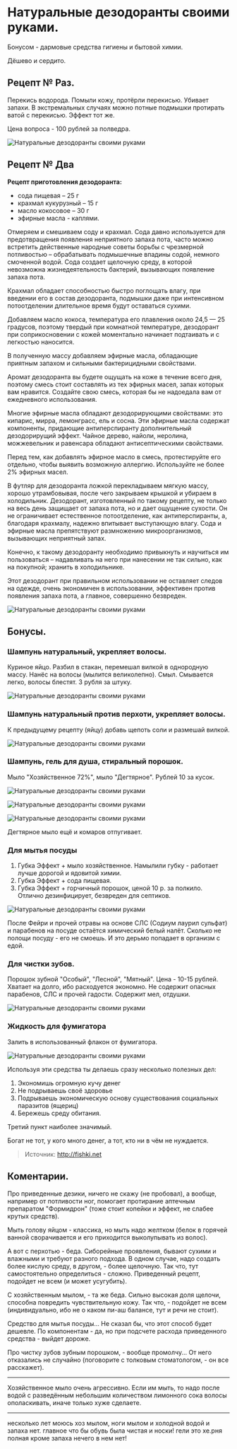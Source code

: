 # Натуральные дезодоранты своими руками.
Бонусом - дармовые средства гигиены и бытовой химии.

Дёшево и сердито.

## Рецепт № Раз.

Перекись водорода. Помыли кожу, протёрли перекисью. Убивает запахи. В экстремальных случаях можно потные подмышки протирать ватой с перекисью. Эффект тот же.

Цена вопроса - 100 рублей за полведра.

![Натуральные дезодоранты своими руками](/images/Houseworks/Health/dezodorant_001.jpg 'Натуральные дезодоранты своими руками')

## Рецепт № Два
**Рецепт приготовления дезодоранта:**

- сода пищевая – 25 г
- крахмал кукурузный – 15 г
- масло кокосовое – 30 г
- эфирные масла - каплями.

Отмеряем и смешиваем соду и крахмал. Сода давно используется для предотвращения появления неприятного запаха пота, часто можно встретить действенные народные советы борьбы с чрезмерной потливостью – обрабатывать подмышечные впадины содой, немного смоченной водой. Сода создает щелочную среду, в которой невозможна жизнедеятельность бактерий, вызывающих появление запаха пота.

Крахмал обладает способностью быстро поглощать влагу, при введении его в состав дезодоранта, подмышки даже при интенсивном потоотделении длительное время будут оставаться сухими.

Добавляем масло кокоса, температура его плавления около 24,5 — 25 градусов, поэтому твердый при комнатной температуре, дезодорант при соприкосновении с кожей моментально начинает подтаивать и с легкостью наносится.

В полученную массу добавляем эфирные масла, обладающие приятным запахом и сильными бактерицидными свойствами.

Аромат дезодоранта вы будете ощущать на коже в течение всего дня, поэтому смесь стоит составлять из тех эфирных масел, запах которых вам нравится. Создайте свою смесь, которая бы не надоедала вам от ежедневного использования.

Многие эфирные масла обладают дезодорирующими свойствами: это кипарис, мирра, лемонграсс, ель и сосна. Эти эфирные масла содержат компоненты, придающие антиперспиранту дополнительный дезодорирущий эффект. Чайное дерево, найоли, неролина, можжевельник и равенсара обладают антисептическими свойствами.

Перед тем, как добавлять эфирное масло в смесь, протестируйте его отдельно, чтобы выявить возможную аллергию. Используйте не более 2% эфирных масел.

В футляр для дезодоранта ложкой перекладываем мягкую массу, хорошо утрамбовывая, после чего закрываем крышкой и убираем в холодильник. Дезодорант, изготовленный по такому рецепту, не только на весь день защищает от запаха пота, но и дает ощущение сухости. Он не ограничивает естественное потоотделение, как антиперспиранты, а, благодаря крахмалу, надежно впитывает выступающую влагу. Сода и эфирные масла препятствуют размножению микроорганизмов, вызывающих неприятный запах.

Конечно, к такому дезодоранту необходимо привыкнуть и научиться им пользоваться – надавливать на него при нанесении не так сильно, как на покупной; хранить в холодильнике.

Этот дезодорант при правильном использовании не оставляет следов на одежде, очень экономичен в использовании, эффективен против появления запаха пота, а главное, совершенно безвреден.

![Натуральные дезодоранты своими руками](/images/Houseworks/Health/dezodorant_002.jpg 'Натуральные дезодоранты своими руками')

## Бонусы.
### Шампунь натуральный, укрепляет волосы.

Куриное яйцо. Разбил в стакан, перемешал вилкой в однородную массу. Нанёс на волосы (мылится великолепно). Смыл. Смывается легко, волосы блестят. 3 рубля за штуку.

![Натуральные дезодоранты своими руками](/images/Houseworks/Health/dezodorant_003.jpg 'Натуральные дезодоранты своими руками')

### Шампунь натуральный против перхоти, укрепляет волосы.
К предыдущему рецепту (яйцу) добавь щепоть соли и размешай вилкой.

![Натуральные дезодоранты своими руками](/images/Houseworks/Health/dezodorant_004.jpg 'Натуральные дезодоранты своими руками')

### Шампунь, гель для душа, стиральный порошок.
Мыло "Хозяйственное 72%", мыло "Дегтярное". Рублей 10 за кусок.

![Натуральные дезодоранты своими руками](/images/Houseworks/Health/dezodorant_005.jpg 'Натуральные дезодоранты своими руками')


![Натуральные дезодоранты своими руками](/images/Houseworks/Health/dezodorant_006.jpg 'Натуральные дезодоранты своими руками')


![Натуральные дезодоранты своими руками](/images/Houseworks/Health/dezodorant_007.jpg 'Натуральные дезодоранты своими руками')

Дегтярное мыло ещё и комаров отпугивает.

### Для мытья посуды
1. Губка Эффект + мыло хозяйственное. Намылили губку - работает лучше дорогой и ядовитой химии.
2. Губка Эффект + сода пищевая.
3. Губка Эффект + горчичный порошок, ценой 10 р. за полкило. Отлично дезинфицирует, безвреден для септиков.

![Натуральные дезодоранты своими руками](/images/Houseworks/Health/dezodorant_008.jpg 'Натуральные дезодоранты своими руками')

После Фейри и прочей отравы на основе СЛС (Содиум лаурил сульфат) и парабенов на посуде остаётся химический белый налёт. Сколько не полощи посуду - его не смоешь. И это дерьмо попадает в организм с едой.

### Для чистки зубов.
Порошок зубной "Особый", "Лесной", "Мятный". Цена - 10-15 рублей. Хватает на долго, ибо расходуется экономно. Не содержит опасных парабенов, СЛС и прочей гадости. Содержит мел, отдушки.

![Натуральные дезодоранты своими руками](/images/Houseworks/Health/dezodorant_009.jpg 'Натуральные дезодоранты своими руками')

### Жидкость для фумигатора
Залить в использованный флакон от фумигатора.

![Натуральные дезодоранты своими руками](/images/Houseworks/Health/dezodorant_010.jpg 'Натуральные дезодоранты своими руками')

Используя эти средства ты делаешь сразу несколько полезных дел:

1. Экономишь огромную кучу денег
2. Не подрываешь своё здоровье
3. Подрываешь экономическую основу существования социальных паразитов (ящериц)
4. Бережешь среду обитания.

Третий пункт наиболее значимый.

Богат не тот, у кого много денег, а тот, кто ни в чём не нуждается.

> Источник: http://fishki.net

## Коментарии.
Про приведенные дезики, ничего не скажу (не пробовал), а вообще, например от потливости ног, помогает протирание аптечным препаратом "Формидрон" (тоже стоит копейки и эффект, не слабее крутых средств).

Мыть голову яйцом - классика, но мыть надо желтком (белок в горячей ванной сворачивается и его приходится выколупывать из волос).

А вот с перхотью - беда. Сиборейные проявления, бывают сухими и влажными и требуют разного подхода. В одном случае, надо создать более кислую среду, в другом, - более щелочную. Так что, тут самостоятельно определиться - сложно. Приведенный рецепт, подойдет не всем (и может усугубить).

С хозяйственным мылом, - та же беда. Сильно высокая доля щелочи, способна повредить чувствительную кожу. Так что, - подойдет не всем (индивидуально, ибо не о каком пи-аш балансе, тут и речи не стоит).

Средство для мытья посуды... Не сказал бы, что этот способ будет дешевле. По компонентам - да, но при подсчете расхода приведенного средства - выйдет дороже.

Про чистку зубов зубным порошком, - вообще промолчу... От него отказались не случайно (поговорите с толковым стоматологом, - он все расскажет).

---
Хозяйственное мыло очень агрессивно. Если им мыть, то надо после водой с разведённым небольшим количеством лимонного сока волосы ополаскивать, иначе только хуже сделаете.

---
несколько лет моюсь хоз мылом, ноги мылом и холодной водой и запаха нет. главное что бы обувь была чистая и носки! гели это хе.рня полная кроме запаха нечего в нем нет!
